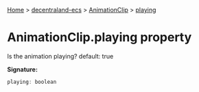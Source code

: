 [Home](./index) &gt; [decentraland-ecs](./decentraland-ecs.md) &gt; [AnimationClip](./decentraland-ecs.animationclip.md) &gt; [playing](./decentraland-ecs.animationclip.playing.md)

# AnimationClip.playing property

Is the animation playing? default: true

**Signature:**
```javascript
playing: boolean
```
